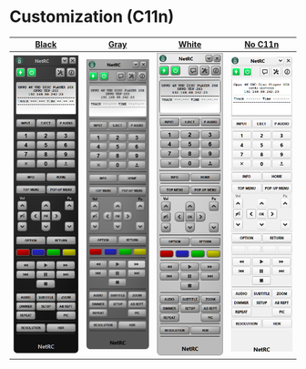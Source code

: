 # Customization (C11n)

[Black](/settings/style/black.qss) | [Gray](/settings/style/gray.qss) | [White](/settings/style/white.qss) | [No C11n](/settings/style/0.qss)
------------ | ------------- | ------------- | -------------
![OPPO UDP-203 black](../w11/images/Oppo-203.png) | ![OPPO UDP-203 gray](../w11/images/theme/Oppo-203-gray.png) | ![OPPO UDP-203 white](../w11/images/theme/Oppo-203-white.png) | ![OPPO UDP-203 0](../w11/images/theme/Oppo-203-0.png)
